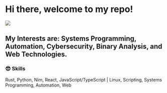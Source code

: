 # Hi there, welcome to my repo!
<img src="https://github-readme-stats.vercel.app/api?username=v0idmatr1x&show_icons=true&theme=dark"/>

## My Interests are: Systems Programming, Automation, Cybersecurity, Binary Analysis, and Web Technologies.

### 😎 Skills
<p>
   Rust, Python, Nim, React, JavaScript/TypeScript | Linux, Scripting, Systems Programming, Automation, Web
</p>
